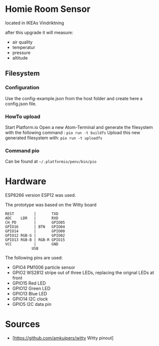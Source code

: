 # Homie Room Sensor
located in IKEAs Vindriktning

after this upgrade it will measure:
* air quality
* temperatur
* pressure
* altitude

## Filesystem
### Configuration
Use the config-example.json from the host folder and create here a config.json file.
### HowTo upload
Start Platform.io
Open a new Atom-Terminal and generate the filesystem with the following command :
```pio run -t buildfs```
Upload this new generated filesystem with:
```pio run -t uploadfs```

### Command pio
Can be found at ```~/.platformio/penv/bin/pio```

# Hardware
ESP8266 version ESP12 was used.

The prototype was based on the Witty board
```
REST         |       TXD
ADC    LDR   |       RXD
CH_PD        |       GPIO05
GPIO16       | BTN   GPIO04
GPIO14       |       GPIO00
GPIO12 RGB-G |       GPIO02
GPIO13 RGB-B | RGB-R GPIO15
VCC          |       GND
            USB
```

The following pins are used:
* GPIO4  PM1006 particle sensor
* GPIO2  WS2812 stripe out of three LEDs, replacing the orignal LEDs at front
* GPIO15 Red LED
* GPIO12 Green LED
* GPIO13 Blue LED
* GPIO14 I2C clock
* GPIO5  I2C data pin

# Sources
* [https://github.com/amkuipers/witty Witty pinout]